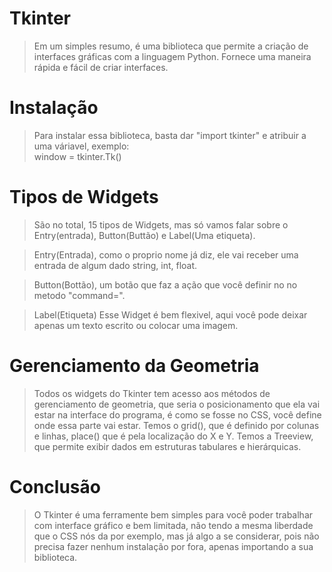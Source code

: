 # Tkinter
> Em um simples resumo, é uma biblioteca que permite a criação de interfaces gráficas com a linguagem Python. Fornece uma maneira rápida e fácil de criar interfaces.

# Instalação
> Para instalar essa biblioteca, basta dar "import tkinter" e atribuir a uma váriavel, exemplo:  
> window = tkinter.Tk()

# Tipos de Widgets
> São no total, 15 tipos de Widgets, mas só vamos falar sobre o Entry(entrada), Button(Buttão) e 
> Label(Uma etiqueta). 

> Entry(Entrada), como o proprio nome já diz, ele vai receber uma entrada de algum dado
> string, int, float.

> Button(Bottão), um botão que faz a ação que você definir no no metodo "command=".

>Label(Etiqueta) Esse Widget é bem flexivel, aqui você pode deixar apenas um texto escrito ou colocar uma imagem.

# Gerenciamento da Geometria
> Todos os widgets do Tkinter tem acesso aos métodos de gerenciamento de geometria, que seria o
> posicionamento que ela vai estar na interface do programa, é como se fosse no CSS, você define 
> onde essa parte vai estar. Temos o grid(), que é definido por colunas e linhas, place() que é 
> pela localização do X e Y.
> Temos a Treeview, que permite exibir dados em estruturas tabulares e hierárquicas.

# Conclusão
> O Tkinter é uma ferramente bem simples para você poder trabalhar com interface gráfico e bem 
> limitada, não tendo a mesma liberdade que o CSS nós da por exemplo, mas já algo a se considerar,
> pois não precisa fazer nenhum instalação por fora, apenas importando a sua biblioteca.
